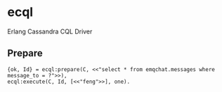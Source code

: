 # ecql

Erlang Cassandra CQL Driver


## Prepare

```
{ok, Id} = ecql:prepare(C, <<"select * from emqchat.messages where message_to = ?">>),
ecql:execute(C, Id, [<<"feng">>], one).
```

